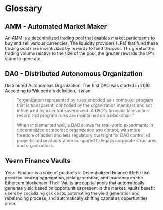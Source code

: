# Glossary

## AMM - Automated Market Maker

An AMM is a decentralized trading pool that enables market participants to buy and sell various currencies. The liquidity providers \(LPs\) that fund these trading pools are incentivized by rewards to fund the pool. The greater the trading volume relative to the size of the pool, the greater rewards the LP's stand to generate.



## DAO - Distributed Autonomous Organization

Distributed Autonomous Organization. The first DAO was started in 2016. According to Wikipedia's definition, it is an:

> "organization represented by rules encoded as a computer program that is transparent, controlled by the organization members and not influenced by a central government. A DAO's financial transaction record and program rules are maintained on a blockchain."
>
> When implemented well, a DAO allows for real-world experiments in decentralized democratic organization and control, with more freedom of action and less regulatory oversight for DAO controlled projects and products when compared to legacy corporate structures and organizations.

## Yearn Finance Vaults

Yearn Finance is a suite of products in Decentralized Finance \(DeFi\) that provides lending aggregation, yield generation, and insurance on the Ethereum blockchain. Their Vaults are capital pools that automatically generate yield based on opportunities present in the market. Vaults benefit users by socializing gas costs, automating the yield generation and rebalancing process, and automatically shifting capital as opportunities arise.


